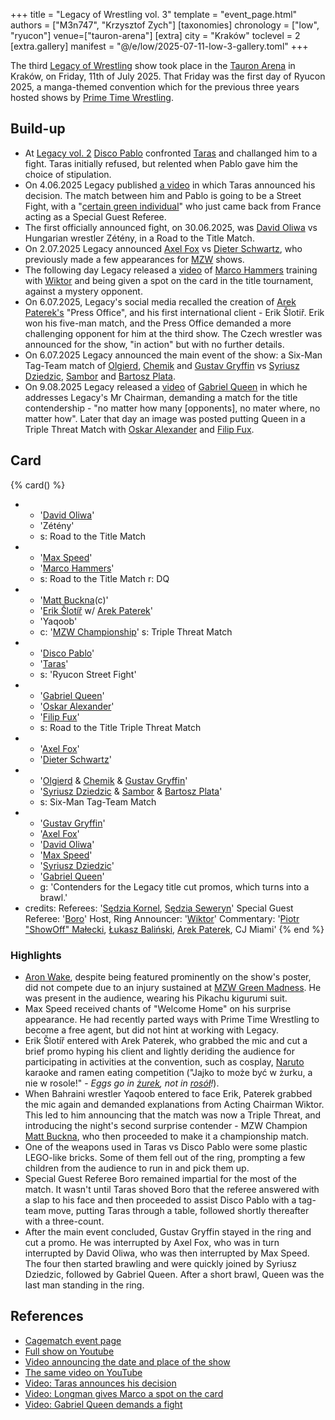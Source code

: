 +++
title = "Legacy of Wrestling vol. 3"
template = "event_page.html"
authors = ["M3n747", "Krzysztof Zych"]
[taxonomies]
chronology = ["low", "ryucon"]
venue=["tauron-arena"]
[extra]
city = "Kraków"
toclevel = 2
[extra.gallery]
manifest = "@/e/low/2025-07-11-low-3-gallery.toml"
+++

The third [Legacy of Wrestling](@/o/low.md) show took place in the [Tauron Arena](@/v/tauron-arena.md) in Kraków, on Friday, 11th of July 2025. That Friday was the first day of Ryucon 2025, a manga-themed convention which for the previous three years hosted shows by [Prime Time Wrestling](@/o/ptw.md).

## Build-up

* At [Legacy vol. 2](@/e/low/2025-04-06-low-2.md) [Disco Pablo](@/w/disco-pablo.md) confronted [Taras](@/w/taras.md) and challanged him to a fight. Taras initially refused, but relented when Pablo gave him the choice of stipulation.
* On 4.06.2025 Legacy published [a video][uliczne-disco] in which Taras announced his decision. The match between him and Pablo is going to be a Street Fight, with a "[certain green individual](@/w/boro.md)" who just came back from France acting as a Special Guest Referee.
* The first officially announced fight, on 30.06.2025, was [David Oliwa](@/w/david-oliwa.md) vs Hungarian wrestler Zétény, in a Road to the Title Match.
* On 2.07.2025 Legacy announced [Axel Fox](@/w/axel-fox.md) vs [Dieter Schwartz](@/w/dieter-schwartz.md), who previously made a few appearances for [MZW](@/o/mzw.md) shows.
* The following day Legacy released a [video][marco-wszystkich-rozwali] of [Marco Hammers](@/w/marco-hammers.md) training with [Wiktor](@/w/wiktor-longman.md) and being given a spot on the card in the title tournament, against a mystery opponent.
* On 6.07.2025, Legacy's social media recalled the creation of [Arek Paterek's](@/w/arek-paterek.md) "Press Office", and his first international client - Erik Šlotiř. Erik won his five-man match, and the Press Office demanded a more challenging opponent for him at the third show. The Czech wrestler was announced for the show, "in action" but with no further details.
* On 6.07.2025 Legacy announced the main event of the show: a Six-Man Tag-Team match of [Olgierd](@/w/olgierd.md), [Chemik](@/w/chemik.md) and [Gustav Gryffin](@/w/gustav-gryffin.md) vs [Syriusz Dziedzic](@/w/dziedzic.md), [Sambor](@/w/sambor.md) and [Bartosz Plata](@/w/plata.md).
* On 9.08.2025 Legacy released a [video][gabrys-mizia-koziolka] of [Gabriel Queen](@/w/gabriel-queen.md) in which he addresses Legacy's Mr Chairman, demanding a match for the title contendership - "no matter how many [opponents], no mater where, no matter how". Later that day an image was posted putting Queen in a Triple Threat Match with [Oskar Alexander](@/w/oskar-alexander.md) and [Filip Fux](@/w/filip-fux.md).

## Card

{% card() %}
- - '[David Oliwa](@/w/david-oliwa.md)'
  - 'Zétény'
  - s: Road to the Title Match
- - '[Max Speed](@/w/max-speed.md)'
  - '[Marco Hammers](@/w/marco-hammers.md)'
  - s: Road to the Title Match
    r: DQ
- - '[Matt Buckna](@/w/matt-buckna.md)(c)'
  - '[Erik Šlotíř](@/w/erik-slotir.md) w/ [Arek Paterek](@/w/arek-paterek.md)'
  - 'Yaqoob'
  - c: '[MZW Championship](@/c/mzw-championship.md)'
    s: Triple Threat Match
- - '[Disco Pablo](@/w/disco-pablo.md)'
  - '[Taras](@/w/taras.md)'
  - s: 'Ryucon Street Fight'
- - '[Gabriel Queen](@/w/gabriel-queen.md)'
  - '[Oskar Alexander](@/w/oskar-alexander.md)'
  - '[Filip Fux](@/w/filip-fux.md)'
  - s: Road to the Title Triple Threat Match
- - '[Axel Fox](@/w/axel-fox.md)'
  - '[Dieter Schwartz](@/w/dieter-schwartz.md)'
- - '[Olgierd](@/w/olgierd.md) & [Chemik](@/w/chemik.md) & [Gustav Gryffin](@/w/gustav-gryffin.md)'
  - '[Syriusz Dziedzic](@/w/dziedzic.md) & [Sambor](@/w/sambor.md) & [Bartosz Plata](@/w/plata.md)'
  - s: Six-Man Tag-Team Match
- - '[Gustav Gryffin](@/w/gustav-gryffin.md)'
  - '[Axel Fox](@/w/axel-fox.md)'
  - '[David Oliwa](@/w/david-oliwa.md)'
  - '[Max Speed](@/w/max-speed.md)'
  - '[Syriusz Dziedzic](@/w/dziedzic.md)'
  - '[Gabriel Queen](@/w/gabriel-queen.md)'
  - g: 'Contenders for the Legacy title cut promos, which turns into a brawl.'
- credits:
    Referees: '[Sędzia Kornel](@/w/sedzia-kornel.md), [Sędzia Seweryn](@/w/sedzia-seweryn.md)'
    Special Guest Referee: '[Boro](@/w/boro.md)'
    Host, Ring Announcer: '[Wiktor](@/w/wiktor-longman.md)'
    Commentary: '[Piotr "ShowOff" Małecki](@/w/piotr-malecki.md), [Łukasz Baliński](@/w/lukasz-balinski.md), [Arek Paterek](@/w/arek-paterek.md), CJ Miami'
{% end %}

### Highlights

* [Aron Wake](@/w/aron-wake.md), despite being featured prominently on the show's poster, did not compete due to an injury sustained at [MZW Green Madness](@/e/mzw/2025-06-28-mzw-green-madness.md). He was present in the audience, wearing his Pikachu kigurumi suit.
* Max Speed received chants of "Welcome Home" on his surprise appearance. He had recently parted ways with Prime Time Wrestling to become a free agent, but did not hint at working with Legacy.
* Erik Šlotíř entered with Arek Paterek, who grabbed the mic and cut a brief promo hyping his client and lightly deriding the audience for participating in activities at the convention, such as cosplay, [Naruto][gabriel-narutowicz] karaoke and ramen eating competition ("Jajko to może być w żurku, a nie w rosole!" - _Eggs go in [żurek][jourreques], not in [rosół][best-soup]!_).
* When Bahraini wrestler Yaqoob entered to face Erik, Paterek grabbed the mic again and demanded explanations from Acting Chairman Wiktor. This led to him announcing that the match was now a Triple Threat, and introducing the night's second surprise contender - MZW Champion [Matt Buckna](@/w/matt-buckna.md), who then proceeded to make it a championship match.
* One of the weapons used in Taras vs Disco Pablo were some plastic LEGO-like bricks. Some of them fell out of the ring, prompting a few children from the audience to run in and pick them up.
* Special Guest Referee Boro remained impartial for the most of the match. It wasn't until Taras shoved Boro that the referee answered with a slap to his face and then proceeded to assist Disco Pablo with a tag-team move, putting Taras through a table, followed shortly thereafter with a three-count.
* After the main event concluded, Gustav Gryffin stayed in the ring and cut a promo. He was interrupted by Axel Fox, who was in turn interrupted by David Oliwa, who was then interrupted by Max Speed. The four then started brawling and were quickly joined by Syriusz Dziedzic, followed by Gabriel Queen. After a short brawl, Queen was the last man standing in the ring.

## References

* [Cagematch event page](https://www.cagematch.net/?id=1&nr=425357)
* [Full show on Youtube](https://www.youtube.com/watch?v=NyUepbql6jY)
* [Video announcing the date and place of the show](https://www.facebook.com/legacyofwrestlingpl/videos/1209475247303707)
* [The same video on YouTube](https://www.youtube.com/watch?v=VQgkf_uaaOw)
* [Video: Taras announces his decision][uliczne-disco]
* [Video: Longman gives Marco a spot on the card][marco-wszystkich-rozwali]
* [Video: Gabriel Queen demands a fight][gabrys-mizia-koziolka]

[uliczne-disco]: https://www.facebook.com/watch/?v=1255085909641448
[marco-wszystkich-rozwali]: https://www.facebook.com/legacyofwrestlingpl/videos/1507398263975287
[gabrys-mizia-koziolka]: https://www.facebook.com/legacyofwrestlingpl/videos/723658897295884/
[gabriel-narutowicz]: https://en.wikipedia.org/wiki/Naruto
[jourreques]: https://en.wikipedia.org/wiki/Sour_cereal_soup#Poland
[best-soup]: https://en.wikipedia.org/wiki/Ros%C3%B3%C5%82
